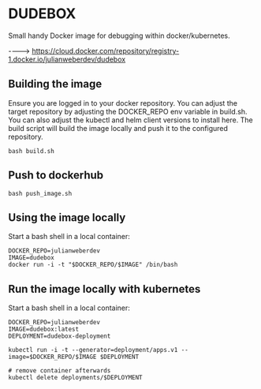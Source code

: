 # DUDEBOX

Small handy Docker image for debugging within docker/kubernetes.

----> https://cloud.docker.com/repository/registry-1.docker.io/julianweberdev/dudebox

## Building the image
Ensure you are logged in to your docker repository.
You can adjust the target repository by adjusting the DOCKER_REPO env variable in build.sh.
You can also adjust the kubectl and helm client versions to install here.
The build script will build the image locally and push it to the configured repository.

```
bash build.sh
```

## Push to dockerhub
```
bash push_image.sh
```

## Using the image locally
Start a bash shell in a local container:

```
DOCKER_REPO=julianweberdev
IMAGE=dudebox
docker run -i -t "$DOCKER_REPO/$IMAGE" /bin/bash
```

## Run the image locally with kubernetes
Start a bash shell in a local container:

```
DOCKER_REPO=julianweberdev
IMAGE=dudebox:latest
DEPLOYMENT=dudebox-deployment

kubectl run -i -t --generator=deployment/apps.v1 --image=$DOCKER_REPO/$IMAGE $DEPLOYMENT

# remove container afterwards
kubectl delete deployments/$DEPLOYMENT
